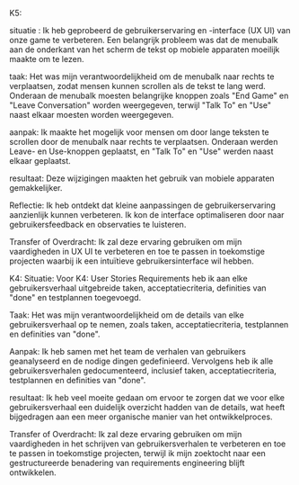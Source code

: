K5:

situatie : Ik heb geprobeerd de gebruikerservaring en -interface (UX UI) van onze game te verbeteren. Een belangrijk probleem was dat de menubalk aan de onderkant van het scherm de tekst op mobiele apparaten moeilijk maakte om te lezen.

taak: Het was mijn verantwoordelijkheid om de menubalk naar rechts te verplaatsen, zodat mensen kunnen scrollen als de tekst te lang werd. Onderaan de menubalk moesten belangrijke knoppen zoals "End Game" en "Leave Conversation" worden weergegeven, terwijl "Talk To" en "Use" naast elkaar moesten worden weergegeven.

aanpak: Ik maakte het mogelijk voor mensen om door lange teksten te scrollen door de menubalk naar rechts te verplaatsen. Onderaan werden Leave- en Use-knoppen geplaatst, en "Talk To" en "Use" werden naast elkaar geplaatst.

resultaat: Deze wijzigingen maakten het gebruik van mobiele apparaten gemakkelijker.

Reflectie: Ik heb ontdekt dat kleine aanpassingen de gebruikerservaring aanzienlijk kunnen verbeteren. Ik kon de interface optimaliseren door naar gebruikersfeedback en observaties te luisteren.

Transfer of Overdracht: Ik zal deze ervaring gebruiken om mijn vaardigheden in UX UI te verbeteren en toe te passen in toekomstige projecten waarbij ik een intuïtieve gebruikersinterface wil hebben.

K4:
Situatie: Voor K4: User Stories Requirements heb ik aan elke gebruikersverhaal uitgebreide taken, acceptatiecriteria, definities van "done" en testplannen toegevoegd.

Taak: Het was mijn verantwoordelijkheid om de details van elke gebruikersverhaal op te nemen, zoals taken, acceptatiecriteria, testplannen en definities van "done".

Aanpak: Ik heb samen met het team de verhalen van gebruikers geanalyseerd en de nodige dingen gedefinieerd. Vervolgens heb ik alle gebruikersverhalen gedocumenteerd, inclusief taken, acceptatiecriteria, testplannen en definities van "done".

resultaat: Ik heb veel moeite gedaan om ervoor te zorgen dat we voor elke gebruikersverhaal een duidelijk overzicht hadden van de details, wat heeft bijgedragen aan een meer organische manier van het ontwikkelproces.

Transfer of Overdracht: Ik zal deze ervaring gebruiken om mijn vaardigheden in het schrijven van gebruikersverhalen te verbeteren en toe te passen in toekomstige projecten, terwijl ik mijn zoektocht naar een gestructureerde benadering van requirements engineering blijft ontwikkelen.